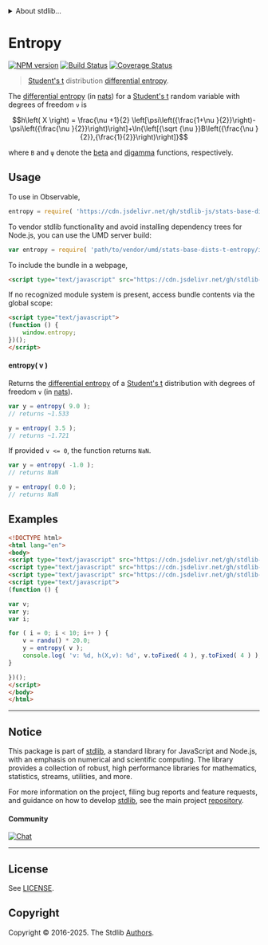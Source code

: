 <!--

@license Apache-2.0

Copyright (c) 2018 The Stdlib Authors.

Licensed under the Apache License, Version 2.0 (the "License");
you may not use this file except in compliance with the License.
You may obtain a copy of the License at

   http://www.apache.org/licenses/LICENSE-2.0

Unless required by applicable law or agreed to in writing, software
distributed under the License is distributed on an "AS IS" BASIS,
WITHOUT WARRANTIES OR CONDITIONS OF ANY KIND, either express or implied.
See the License for the specific language governing permissions and
limitations under the License.

-->


<details>
  <summary>
    About stdlib...
  </summary>
  <p>We believe in a future in which the web is a preferred environment for numerical computation. To help realize this future, we've built stdlib. stdlib is a standard library, with an emphasis on numerical and scientific computation, written in JavaScript (and C) for execution in browsers and in Node.js.</p>
  <p>The library is fully decomposable, being architected in such a way that you can swap out and mix and match APIs and functionality to cater to your exact preferences and use cases.</p>
  <p>When you use stdlib, you can be absolutely certain that you are using the most thorough, rigorous, well-written, studied, documented, tested, measured, and high-quality code out there.</p>
  <p>To join us in bringing numerical computing to the web, get started by checking us out on <a href="https://github.com/stdlib-js/stdlib">GitHub</a>, and please consider <a href="https://opencollective.com/stdlib">financially supporting stdlib</a>. We greatly appreciate your continued support!</p>
</details>

# Entropy

[![NPM version][npm-image]][npm-url] [![Build Status][test-image]][test-url] [![Coverage Status][coverage-image]][coverage-url] <!-- [![dependencies][dependencies-image]][dependencies-url] -->

> [Student's t][t-distribution] distribution [differential entropy][entropy].

<!-- Section to include introductory text. Make sure to keep an empty line after the intro `section` element and another before the `/section` close. -->

<section class="intro">

The [differential entropy][entropy] (in [nats][nats]) for a [Student's t][t-distribution] random variable with degrees of freedom `ν` is

<!-- <equation class="equation" label="eq:t_entropy" align="center" raw="h\left( X \right) = \frac{\nu +1}{2} \left[\psi\left({\frac{1+\nu }{2}}\right)-\psi\left({\frac{\nu }{2}}\right)\right]+\ln{\left[{\sqrt {\nu }}B\left({\frac{\nu }{2}},{\frac{1}{2}}\right)\right]}" alt="Differential entropy for a Student's t distribution."> -->

```math
h\left( X \right) = \frac{\nu +1}{2} \left[\psi\left({\frac{1+\nu }{2}}\right)-\psi\left({\frac{\nu }{2}}\right)\right]+\ln{\left[{\sqrt {\nu }}B\left({\frac{\nu }{2}},{\frac{1}{2}}\right)\right]}
```

<!-- <div class="equation" align="center" data-raw-text="h\left( X \right) = \frac{\nu +1}{2} \left[\psi\left({\frac{1+\nu }{2}}\right)-\psi\left({\frac{\nu }{2}}\right)\right]+\ln{\left[{\sqrt {\nu }}B\left({\frac{\nu }{2}},{\frac{1}{2}}\right)\right]}" data-equation="eq:t_entropy">
    <img src="https://cdn.jsdelivr.net/gh/stdlib-js/stdlib@591cf9d5c3a0cd3c1ceec961e5c49d73a68374cb/lib/node_modules/@stdlib/stats/base/dists/t/entropy/docs/img/equation_t_entropy.svg" alt="Differential entropy for a Student's t distribution.">
    <br>
</div> -->

<!-- </equation> -->

where `Β` and `ψ` denote the [beta][beta-function] and [digamma][digamma] functions, respectively.

</section>

<!-- /.intro -->

<!-- Package usage documentation. -->



<section class="usage">

## Usage

To use in Observable,

```javascript
entropy = require( 'https://cdn.jsdelivr.net/gh/stdlib-js/stats-base-dists-t-entropy@umd/browser.js' )
```

To vendor stdlib functionality and avoid installing dependency trees for Node.js, you can use the UMD server build:

```javascript
var entropy = require( 'path/to/vendor/umd/stats-base-dists-t-entropy/index.js' )
```

To include the bundle in a webpage,

```html
<script type="text/javascript" src="https://cdn.jsdelivr.net/gh/stdlib-js/stats-base-dists-t-entropy@umd/browser.js"></script>
```

If no recognized module system is present, access bundle contents via the global scope:

```html
<script type="text/javascript">
(function () {
    window.entropy;
})();
</script>
```

#### entropy( v )

Returns the [differential entropy][entropy] of a [Student's t][t-distribution] distribution with degrees of freedom `v` (in [nats][nats]).

```javascript
var y = entropy( 9.0 );
// returns ~1.533

y = entropy( 3.5 );
// returns ~1.721
```

If provided `v <= 0`, the function returns `NaN`.

```javascript
var y = entropy( -1.0 );
// returns NaN

y = entropy( 0.0 );
// returns NaN
```

</section>

<!-- /.usage -->

<!-- Package usage notes. Make sure to keep an empty line after the `section` element and another before the `/section` close. -->

<section class="notes">

</section>

<!-- /.notes -->

<!-- Package usage examples. -->

<section class="examples">

## Examples

<!-- eslint no-undef: "error" -->

```html
<!DOCTYPE html>
<html lang="en">
<body>
<script type="text/javascript" src="https://cdn.jsdelivr.net/gh/stdlib-js/random-base-randu@umd/browser.js"></script>
<script type="text/javascript" src="https://cdn.jsdelivr.net/gh/stdlib-js/math-base-special-round@umd/browser.js"></script>
<script type="text/javascript" src="https://cdn.jsdelivr.net/gh/stdlib-js/stats-base-dists-t-entropy@umd/browser.js"></script>
<script type="text/javascript">
(function () {

var v;
var y;
var i;

for ( i = 0; i < 10; i++ ) {
    v = randu() * 20.0;
    y = entropy( v );
    console.log( 'v: %d, h(X,v): %d', v.toFixed( 4 ), y.toFixed( 4 ) );
}

})();
</script>
</body>
</html>
```

</section>

<!-- /.examples -->

<!-- C interface documentation. -->



<!-- Section to include cited references. If references are included, add a horizontal rule *before* the section. Make sure to keep an empty line after the `section` element and another before the `/section` close. -->

<section class="references">

</section>

<!-- /.references -->

<!-- Section for related `stdlib` packages. Do not manually edit this section, as it is automatically populated. -->

<section class="related">

</section>

<!-- /.related -->

<!-- Section for all links. Make sure to keep an empty line after the `section` element and another before the `/section` close. -->


<section class="main-repo" >

* * *

## Notice

This package is part of [stdlib][stdlib], a standard library for JavaScript and Node.js, with an emphasis on numerical and scientific computing. The library provides a collection of robust, high performance libraries for mathematics, statistics, streams, utilities, and more.

For more information on the project, filing bug reports and feature requests, and guidance on how to develop [stdlib][stdlib], see the main project [repository][stdlib].

#### Community

[![Chat][chat-image]][chat-url]

---

## License

See [LICENSE][stdlib-license].


## Copyright

Copyright &copy; 2016-2025. The Stdlib [Authors][stdlib-authors].

</section>

<!-- /.stdlib -->

<!-- Section for all links. Make sure to keep an empty line after the `section` element and another before the `/section` close. -->

<section class="links">

[npm-image]: http://img.shields.io/npm/v/@stdlib/stats-base-dists-t-entropy.svg
[npm-url]: https://npmjs.org/package/@stdlib/stats-base-dists-t-entropy

[test-image]: https://github.com/stdlib-js/stats-base-dists-t-entropy/actions/workflows/test.yml/badge.svg?branch=main
[test-url]: https://github.com/stdlib-js/stats-base-dists-t-entropy/actions/workflows/test.yml?query=branch:main

[coverage-image]: https://img.shields.io/codecov/c/github/stdlib-js/stats-base-dists-t-entropy/main.svg
[coverage-url]: https://codecov.io/github/stdlib-js/stats-base-dists-t-entropy?branch=main

<!--

[dependencies-image]: https://img.shields.io/david/stdlib-js/stats-base-dists-t-entropy.svg
[dependencies-url]: https://david-dm.org/stdlib-js/stats-base-dists-t-entropy/main

-->

[chat-image]: https://img.shields.io/gitter/room/stdlib-js/stdlib.svg
[chat-url]: https://app.gitter.im/#/room/#stdlib-js_stdlib:gitter.im

[stdlib]: https://github.com/stdlib-js/stdlib

[stdlib-authors]: https://github.com/stdlib-js/stdlib/graphs/contributors

[umd]: https://github.com/umdjs/umd
[es-module]: https://developer.mozilla.org/en-US/docs/Web/JavaScript/Guide/Modules

[deno-url]: https://github.com/stdlib-js/stats-base-dists-t-entropy/tree/deno
[deno-readme]: https://github.com/stdlib-js/stats-base-dists-t-entropy/blob/deno/README.md
[umd-url]: https://github.com/stdlib-js/stats-base-dists-t-entropy/tree/umd
[umd-readme]: https://github.com/stdlib-js/stats-base-dists-t-entropy/blob/umd/README.md
[esm-url]: https://github.com/stdlib-js/stats-base-dists-t-entropy/tree/esm
[esm-readme]: https://github.com/stdlib-js/stats-base-dists-t-entropy/blob/esm/README.md
[branches-url]: https://github.com/stdlib-js/stats-base-dists-t-entropy/blob/main/branches.md

[stdlib-license]: https://raw.githubusercontent.com/stdlib-js/stats-base-dists-t-entropy/main/LICENSE

[t-distribution]: https://en.wikipedia.org/wiki/Student%27s_t-distribution

[entropy]: https://en.wikipedia.org/wiki/Entropy_%28information_theory%29

[nats]: https://en.wikipedia.org/wiki/Nat_%28unit%29

[beta-function]: https://en.wikipedia.org/wiki/Beta_function

[digamma]: https://en.wikipedia.org/wiki/Digamma_function

</section>

<!-- /.links -->
